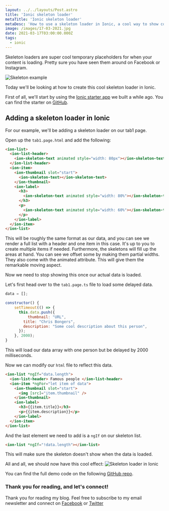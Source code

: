 ```yaml
---
layout: ../../layouts/Post.astro
title: 'Ionic skeleton loader'
metaTitle: 'Ionic skeleton loader'
metaDesc: 'How to use a skeleton loader in Ionic, a cool way to show content is loading'
image: /images/17-03-2021.jpg
date: 2021-03-17T03:00:00.000Z
tags:
  - ionic
---
```


Skeleton loaders are super cool temporary placeholders for when your content is loading.
Pretty sure you have seen them around on Facebook or Instagram.

![Skeleton example](https://cdn.hashnode.com/res/hashnode/image/upload/v1615722519661/yAEjMBNAa.gif)

Today we'll be looking at how to create this cool skeleton loader in Ionic.

First of all, we'll start by using the [Ionic starter app](https://daily-dev-tips.com/posts/our-first-ionic-app/) we built a while ago.
You can find the starter on [GitHub](https://github.com/rebelchris/ionic-app).

## Adding a skeleton loader in Ionic

For our example, we'll be adding a skeleton loader on our tab1 page.

Open up the `tab1.page.html` and add the following:

```html
<ion-list>
  <ion-list-header>
    <ion-skeleton-text animated style="width: 80px"></ion-skeleton-text>
  </ion-list-header>
  <ion-item>
    <ion-thumbnail slot="start">
      <ion-skeleton-text></ion-skeleton-text>
    </ion-thumbnail>
    <ion-label>
      <h3>
        <ion-skeleton-text animated style="width: 80%"></ion-skeleton-text>
      </h3>
      <p>
        <ion-skeleton-text animated style="width: 60%"></ion-skeleton-text>
      </p>
    </ion-label>
  </ion-item>
</ion-list>
```

This will be roughly the same format as our data, and you can see we render a full list with a header and one item in this case.
It's up to you to create multiple items if needed.
Furthermore, the skeletons will fill up the areas at hand. You can see we offset some by making them partial widths.
They also come with the animated attribute. This will give them the remarkable moving aspect.

Now we need to stop showing this once our actual data is loaded.

Let's first head over to the `tab1.page.ts` file to load some delayed data.

```js
data = [];

constructor() {
	setTimeout(() => {
	  this.data.push({
		  thumbnail: "URL",
	    title: "Chris Bongers",
	    description: "Some cool description about this person",
	  });
	}, 2000);
}
```

This will load our data array with one person but be delayed by 2000 milliseconds.

Now we can modify our `html` file to reflect this data.

```html
<ion-list *ngIf="data.length">
  <ion-list-header> Famous people </ion-list-header>
  <ion-item *ngFor="let item of data">
    <ion-thumbnail slot="start">
      <img [src]="item.thumbnail" />
    </ion-thumbnail>
    <ion-label>
      <h3>{{item.title}}</h3>
      <p>{{item.description}}</p>
    </ion-label>
  </ion-item>
</ion-list>
```

And the last element we need to add is a `ngIf` on our skeleton list.

```html
<ion-list *ngIf="!data.length"></ion-list>
```

This will make sure the skeleton doesn't show when the data is loaded.

All and all, we should now have this cool effect:
![Skeleton loader in Ionic](https://cdn.hashnode.com/res/hashnode/image/upload/v1615722235474/sGIOyCtTp.gif)

You can find the full demo code on the following [GitHub repo](https://github.com/rebelchris/ionic-app/tree/skeleton).

### Thank you for reading, and let's connect!

Thank you for reading my blog. Feel free to subscribe to my email newsletter and connect on [Facebook](https://www.facebook.com/DailyDevTipsBlog) or [Twitter](https://twitter.com/DailyDevTips1)
